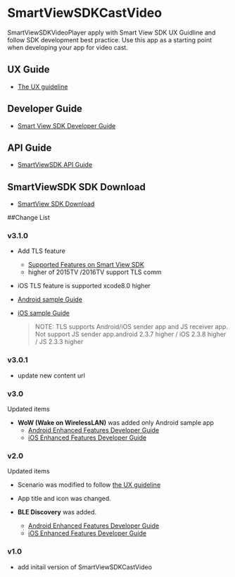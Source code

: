 # SmartViewSDKCastVideo
SmartViewSDKVideoPlayer apply with Smart View SDK UX Guidline and follow SDK development best practice. Use this app as a starting point when developing your app for video cast.

## UX Guide
  - [The UX guideline](http://developer.samsung.com/tv/design/smart-view-sdk)

## Developer Guide
  - [Smart View SDK Developer Guide](http://developer.samsung.com/tv/develop/extension-libraries/smart-view-sdk/introduction)

## API Guide
  - [SmartViewSDK API Guide](https://smartviewsdk.github.io/API-GUIDE/)

## SmartViewSDK SDK Download
  - [SmartView SDK Download](http://developer.samsung.com/tv/develop/tools/extension-libraries/smartview-sdk-download)

##Change List

### v3.1.0
  - Add TLS feature
  	- [Supported Features on Smart View SDK](http://developer.samsung.com/tv/develop/extension-libraries/smart-view-sdk/getting-started)
  	- higher of 2015TV /2016TV support TLS comm 
  - iOS TLS feature is supported xcode8.0 higher
  - [Android sample Guide](http://developer.samsung.com/tv/develop/extension-libraries/smart-view-sdk/sender-apps/android-sender-app/enhanced-features)
  - [iOS sample Guide](http://developer.samsung.com/tv/develop/extension-libraries/smart-view-sdk/sender-apps/ios-sender-app/enhanced-features)
 
    > NOTE: TLS supports Android/iOS sender app and JS receiver app. Not support JS sender app.android 2.3.7 higher / iOS 2.3.8 higher / JS 2.3.3 higher

### v3.0.1
  - update new content url

### v3.0
Updated items

  - **WoW (Wake on WirelessLAN)** was added only Android sample app 
    - [Android Enhanced Features Developer Guide ](http://developer.samsung.com/tv/develop/extension-libraries/smart-view-sdk/sender-apps/android-sender-app/enhanced-features)
    - [iOS Enhanced Features Developer Guide ](http://developer.samsung.com/tv/develop/extension-libraries/smart-view-sdk/sender-apps/ios-sender-app/enhanced-features)

  
### v2.0
Updated items

  - Scenario was modified to follow [the UX guideline](http://developer.samsung.com/tv/design/smart-view-sdk.html)

  - App title and icon was changed.

  - **BLE Discovery** was added.
    - [Android Enhanced Features Developer Guide ](http://developer.samsung.com/tv/develop/extension-libraries/smart-view-sdk/sender-apps/android-sender-app/enhanced-features)
    - [iOS Enhanced Features Developer Guide ](http://developer.samsung.com/tv/develop/extension-libraries/smart-view-sdk/sender-apps/ios-sender-app/enhanced-features)


### v1.0
  - add initail version of SmartViewSDKCastVideo

